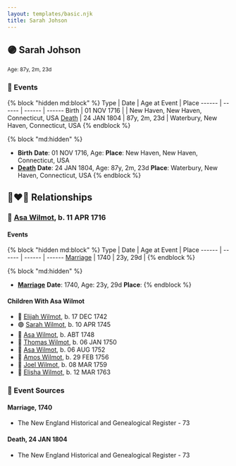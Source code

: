 ```yaml
---
layout: templates/basic.njk
title: Sarah Johson
---
```

## 🟣 Sarah Johson
<small>Age: 87y, 2m, 23d</small>


### 📆 Events

{% block "hidden md:block" %}
Type | Date | Age at Event | Place
------ | ------ | ------ | ------
Birth | 01 NOV 1716 |  | New Haven, New Haven, Connecticut, USA
[Death](#event-event-4) | 24 JAN 1804 | 87y, 2m, 23d | Waterbury, New Haven, Connecticut, USA
{% endblock %}

{% block "md:hidden" %}
- **Birth**
**Date**: 01 NOV 1716, Age:
**Place**: New Haven, New Haven, Connecticut, USA
- **[Death](#event-event-4)**
**Date**: 24 JAN 1804, Age: 87y, 2m, 23d
**Place**: Waterbury, New Haven, Connecticut, USA
{% endblock %}

## 👩‍❤️‍👨 Relationships

### 🔵 [Asa Wilmot](/people/1/15735504), b. 11 APR 1716

#### Events

{% block "hidden md:block" %}
Type | Date | Age at Event | Place
------ | ------ | ------ | ------
[Marriage](#event-family-0-event-0) | 1740 | 23y, 29d |
{% endblock %}

{% block "md:hidden" %}
- **[Marriage](#event-family-0-event-0)**
**Date**: 1740, Age: 23y, 29d
**Place**:
{% endblock %}

#### Children With Asa Wilmot
* 🔵 [Elijah Wilmot](/people/9/99050066), b. 17 DEC 1742
* 🟣 [Sarah Wilmot](/people/3/33582066), b. 10 APR 1745
* 🔵 [Asa Wilmot](/people/4/47117298), b. ABT 1748
* 🔵 [Thomas Wilmot](/people/4/47695656), b. 06 JAN 1750
* 🔵 [Asa Wilmot](/people/9/91393496), b. 06 AUG 1752
* 🔵 [Amos Wilmot](/people/3/34677049), b. 29 FEB 1756
* 🔵 [Joel Wilmot](/people/1/17310990), b. 08 MAR 1759
* 🔵 [Elisha Wilmot](/people/2/21177328), b. 12 MAR 1763
### 📰 Event Sources

#### <a id="event-family-0-event-0"></a> Marriage, 1740
* The New England Historical and Genealogical Register  - 73

#### <a id="event-event-4"></a> Death, 24 JAN 1804
* The New England Historical and Genealogical Register  - 73